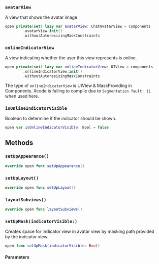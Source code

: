 
### `avatarView`

A view that shows the avatar image

``` swift
open private(set) lazy var avatarView: ChatAvatarView = components
        .avatarView.init()
        .withoutAutoresizingMaskConstraints
```

### `onlineIndicatorView`

A view indicating whether the user this view represents is online.

``` swift
open private(set) lazy var onlineIndicatorView: UIView = components
        .onlineIndicatorView.init()
        .withoutAutoresizingMaskConstraints
```

The type of `onlineIndicatorView` is UIView & MaskProviding in Components.
Xcode is failing to compile due to `Segmentation fault: 11` when used here.

### `isOnlineIndicatorVisible`

Boolean to determine if the indicator should be shown.

``` swift
open var isOnlineIndicatorVisible: Bool = false 
```

## Methods

### `setUpAppearance()`

``` swift
override open func setUpAppearance() 
```

### `setUpLayout()`

``` swift
override open func setUpLayout() 
```

### `layoutSubviews()`

``` swift
override open func layoutSubviews() 
```

### `setUpMask(indicatorVisible:)`

Creates space for indicator view in avatar view by masking path provided by the indicator view.

``` swift
open func setUpMask(indicatorVisible: Bool) 
```

#### Parameters

